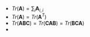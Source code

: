 - $Tr(\boldsymbol{A}) = \sum_i \boldsymbol{A}_{i,i}$  
- $Tr(\boldsymbol{A}) = Tr(\boldsymbol{A}^T)$    
- $Tr(\boldsymbol{A}\boldsymbol{B}\boldsymbol{C}) = Tr(\boldsymbol{C}\boldsymbol{A}\boldsymbol{B}) = Tr(\boldsymbol{B}\boldsymbol{C}\boldsymbol{A})$
- 